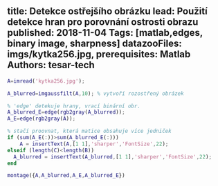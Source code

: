 ﻿title: Detekce ostřejšího obrázku
lead: Použití detekce hran pro porovnání ostrosti obrazu
published: 2018-11-04
Tags: [matlab,edges, binary image, sharpness]
datazooFiles: imgs/kytka256.jpg,
prerequisites: Matlab
Authors: tesar-tech
---

``` matlab
A=imread('kytka256.jpg');

A_blurred=imgaussfilt(A,10); % vytvoří rozostřený obrázek

% 'edge' detekuje hrany, vrací binární obr.
A_blurred_E=edge(rgb2gray(A_blurred));
A_E=edge(rgb2gray(A));

% stačí proovnat, která matice obsahuje více jedniček
if (sum(A_E(:))>sum(A_blurred_E(:)))
    A = insertText(A,[1 1],'sharper','FontSize',22);
elseif (length(C)<length(B))
  A_blurred = insertText(A_blurred,[1 1],'sharper','FontSize',22);
end

montage({A,A_blurred,A_E,A_blurred_E})
 ```
